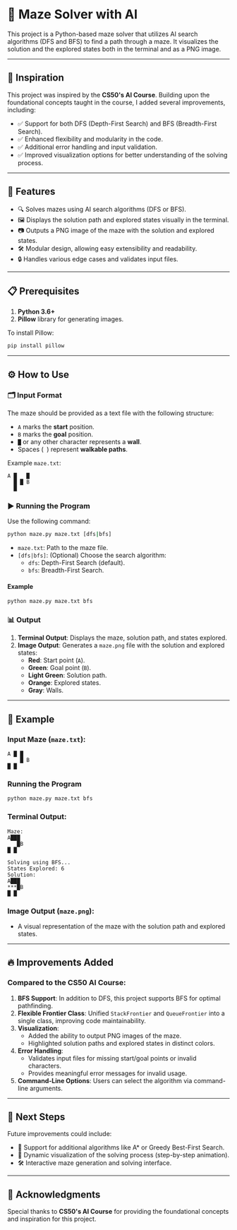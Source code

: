 # 🌟 Maze Solver with AI

This project is a Python-based maze solver that utilizes AI search algorithms (DFS and BFS) to find a path through a maze. It visualizes the solution and the explored states both in the terminal and as a PNG image.

---

## 🧠 Inspiration
This project was inspired by the **CS50's AI Course**. Building upon the foundational concepts taught in the course, I added several improvements, including:
- ✅ Support for both DFS (Depth-First Search) and BFS (Breadth-First Search).
- ✅ Enhanced flexibility and modularity in the code.
- ✅ Additional error handling and input validation.
- ✅ Improved visualization options for better understanding of the solving process.

---

## 🚀 Features
- 🔍 Solves mazes using AI search algorithms (DFS or BFS).
- 🖼 Displays the solution path and explored states visually in the terminal.
- 📷 Outputs a PNG image of the maze with the solution and explored states.
- 🛠 Modular design, allowing easy extensibility and readability.
- 🔒 Handles various edge cases and validates input files.

---

## 📋 Prerequisites
1. **Python 3.6+**
2. **Pillow** library for generating images.

To install Pillow:
```bash
pip install pillow
```

---

## ⚙️ How to Use
### 🗂 Input Format
The maze should be provided as a text file with the following structure:
- `A` marks the **start** position.
- `B` marks the **goal** position.
- `█` or any other character represents a **wall**.
- Spaces (` `) represent **walkable paths**.

Example `maze.txt`:
```
A █   █
  █ █ B
  █    
```

### ▶️ Running the Program
Use the following command:
```bash
python maze.py maze.txt [dfs|bfs]
```

- `maze.txt`: Path to the maze file.
- `[dfs|bfs]`: (Optional) Choose the search algorithm:
  - `dfs`: Depth-First Search (default).
  - `bfs`: Breadth-First Search.

#### Example
```bash
python maze.py maze.txt bfs
```

### 📊 Output
1. **Terminal Output**: Displays the maze, solution path, and states explored.
2. **Image Output**: Generates a `maze.png` file with the solution and explored states:
   - **Red**: Start point (`A`).
   - **Green**: Goal point (`B`).
   - **Light Green**: Solution path.
   - **Orange**: Explored states.
   - **Gray**: Walls.

---

## 📂 Example
### Input Maze (`maze.txt`):
```
A █ █
    █ B
█ █   
```

### Running the Program
```bash
python maze.py maze.txt bfs
```

### Terminal Output:
```
Maze:
A███
   █B
█ █

Solving using BFS...
States Explored: 6
Solution:
A███
***█B
█ █  
```

### Image Output (`maze.png`):
- A visual representation of the maze with the solution path and explored states.

---

## 🔥 Improvements Added
### Compared to the CS50 AI Course:
1. **BFS Support**: In addition to DFS, this project supports BFS for optimal pathfinding.
2. **Flexible Frontier Class**: Unified `StackFrontier` and `QueueFrontier` into a single class, improving code maintainability.
3. **Visualization**:
   - Added the ability to output PNG images of the maze.
   - Highlighted solution paths and explored states in distinct colors.
4. **Error Handling**:
   - Validates input files for missing start/goal points or invalid characters.
   - Provides meaningful error messages for invalid usage.
5. **Command-Line Options**: Users can select the algorithm via command-line arguments.

---

## 🚀 Next Steps
Future improvements could include:
- 🔄 Support for additional algorithms like A* or Greedy Best-First Search.
- 🎥 Dynamic visualization of the solving process (step-by-step animation).
- 🛠 Interactive maze generation and solving interface.

---

## 💬 Acknowledgments
Special thanks to **CS50's AI Course** for providing the foundational concepts and inspiration for this project.

